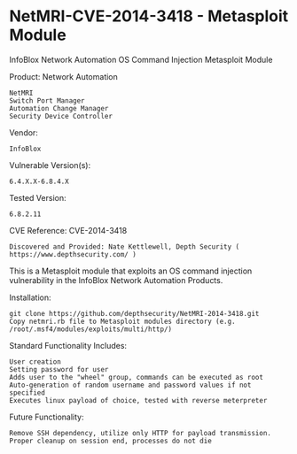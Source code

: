 NetMRI-CVE-2014-3418 - Metasploit Module
================
InfoBlox Network Automation OS Command Injection Metasploit Module

Product: Network Automation

	NetMRI
	Switch Port Manager
	Automation Change Manager
	Security Device Controller
	
Vendor: 

	InfoBlox
	
Vulnerable Version(s):

	6.4.X.X-6.8.4.X
	
Tested Version:

	6.8.2.11

CVE Reference: CVE-2014-3418

	Discovered and Provided: Nate Kettlewell, Depth Security ( https://www.depthsecurity.com/ )

This is a Metasploit module that exploits an OS command injection vulnerability in the InfoBlox Network Automation Products.

Installation:

	git clone https://github.com/depthsecurity/NetMRI-2014-3418.git
	Copy netmri.rb file to Metasploit modules directory (e.g. /root/.msf4/modules/exploits/multi/http/)

Standard Functionality Includes:

	User creation
	Setting password for user
	Adds user to the "wheel" group, commands can be executed as root
	Auto-generation of random username and password values if not specified
	Executes linux payload of choice, tested with reverse meterpreter

Future Functionality:

	Remove SSH dependency, utilize only HTTP for payload transmission.
	Proper cleanup on session end, processes do not die
